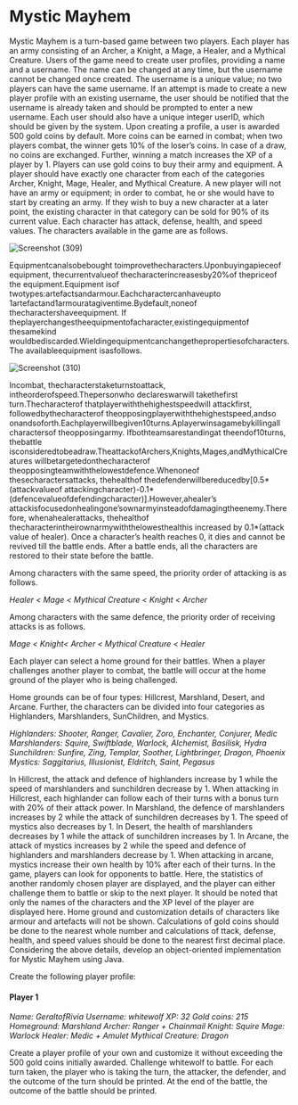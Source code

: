 # Mystic Mayhem

Mystic Mayhem is a turn-based game between two players. Each player has an army  consisting of an Archer, a Knight, a Mage, a Healer, and a Mythical Creature.
 Users of the game need to create user profiles, providing a name and a username. The  name can be changed at any time, but the username cannot be changed once created. The
 username is a unique value; no two players can have the same username. If an attempt is  made to create a new player profile with an existing username, the user should be notified
 that the username is already taken and should be prompted to enter a new username. Each  user should also have a unique integer userID, which should be given by the system.
 Upon creating a profile, a user is awarded 500 gold coins by default. More coins can be  earned in combat; when two players combat, the winner gets 10% of the loser’s coins. In
 case of a draw, no coins are exchanged. Further, winning a match increases the XP of a  player by 1.
 Players can use gold coins to buy their army and equipment.  A player should have exactly one character from each of the categories Archer, Knight,
 Mage, Healer, and Mythical Creature. A new player will not have an army or equipment; in  order to combat, he or she would have to start by creating an army. If they wish to buy a new
 character at a later point, the existing character in that category can be sold for 90% of its  current value. Each character has attack, defense, health, and speed values. The characters
 available in the game are as follows.

![Screenshot (309)](https://github.com/PathumiRanasinghe/Project3_OOP/assets/162596287/baa0ef84-983e-46f2-ab6d-30b36eaa4311)

 Equipmentcanalsobebought toimprovethecharacters.Uponbuyingapieceof  equipment, thecurrentvalueof thecharacterincreasesby20%of thepriceof the
 equipment.Equipment isof twotypes:artefactsandarmour.Eachcharactercanhaveupto  1artefactand1armouratagiventime.Bydefault,noneof thecharactershaveequipment.
 If theplayerchangestheequipmentofacharacter,existingequipmentof thesamekind  wouldbediscarded.Wieldingequipmentcanchangethepropertiesofcharacters.The
 availableequipment isasfollows.

 ![Screenshot (310)](https://github.com/PathumiRanasinghe/Project3_OOP/assets/162596287/ad4e4b59-2220-475b-b969-9b98884c591a)

 
 Incombat, thecharacterstaketurnstoattack, intheorderofspeed.Thepersonwho  declareswarwill takethefirst turn.Thecharacterof thatplayerwiththehighestspeedwill
 attackfirst, followedbythecharacterof theopposingplayerwiththehighestspeed,andso  onandsoforth.Eachplayerwillbegiven10turns.Aplayerwinsagamebykillingall
 charactersof theopposingarmy. Ifbothteamsarestandingat theendof10turns, thebattle  isconsideredtobeadraw.TheattackofArchers,Knights,Mages,andMythicalCreatures
 willbetargetedonthecharacterof theopposingteamwiththelowestdefence.Whenoneof  thesecharactersattacks, thehealthof thedefenderwillbereducedby[0.5*(attackvalueof
 attackingcharacter)-0.1*(defencevalueofdefendingcharacter)].However,ahealer’s  attackisfocusedonhealingone’sownarmyinsteadofdamagingtheenemy.Therefore,
 whenahealerattacks, thehealthof thecharacterintheirownarmywiththelowesthealthis increased by 0.1*(attack value of healer). Once a character’s health reaches 0, it dies and
 cannot be revived till the battle ends. After a battle ends, all the characters are restored to  their state before the battle.
 
 Among characters with the same speed, the priority order of attacking is as follows.
 
 *Healer < Mage < Mythical Creature < Knight < Archer*
 
 Among characters with the same defence, the priority order of receiving attacks is as follows.
 
*Mage < Knight< Archer < Mythical Creature < Healer*

 Each player can select a home ground for their battles. When a player challenges another  player to combat, the battle will occur at the home ground of the player who is being challenged.
 
 Home grounds can be of four types: Hillcrest, Marshland, Desert, and Arcane. Further, the  characters can be divided into four categories as Highlanders, Marshlanders, SunChildren, and Mystics.
 
 *Highlanders: Shooter, Ranger, Cavalier, Zoro, Enchanter, Conjurer, Medic
 Marshlanders: Squire, Swiftblade, Warlock, Alchemist, Basilisk, Hydra
 Sunchildren: Sunfire, Zing, Templar, Soother, Lightbringer, Dragon, Phoenix
 Mystics: Saggitarius, Illusionist, Eldritch, Saint, Pegasus*
 
 In Hillcrest, the attack and defence of highlanders increase by 1 while the speed of marshlanders and sunchildren decrease by 1. When attacking in Hillcrest, each highlander
 can follow each of their turns with a bonus turn with 20% of their attack power. In Marshland, the defence of marshlanders increases by 2 while the attack of sunchildren
 decreases by 1. The speed of mystics also decreases by 1. In Desert, the health of marshlanders decreases by 1 while the attack of sunchildren increases by 1.
 In Arcane, the attack of mystics increases by 2 while the speed and defence of highlanders and marshlanders decrease by 1. When attacking in arcane, mystics increase their own
 health by 10% after each of their turns. In the game, players can look for opponents to battle. Here, the statistics of another randomly chosen player are displayed, and the player can either challenge them to battle or
 skip to the next player. It should be noted that only the names of the characters and the XP level of the player are displayed here. Home ground and customization details of characters
 like armour and artefacts will not be shown. Calculations of gold coins should be done to the nearest whole number and calculations of ttack, defense, health, and speed values should be done to the nearest first decimal place.
 Considering the above details, develop an object-oriented implementation for Mystic Mayhem using Java.
 
 Create the following player profile:
 #### Player 1
 *Name: GeraltofRivia
 Username: whitewolf
 XP: 32
 Gold coins: 215
 Homeground: Marshland
 Archer: Ranger + Chainmail
 Knight: Squire
 Mage: Warlock
 Healer: Medic + Amulet
 Mythical Creature: Dragon*
 
 Create a player profile of your own and customize it without exceeding the 500 gold coins initially awarded. Challenge whitewolf to battle.
 For each turn taken, the player who is taking the turn, the attacker, the defender, and the outcome of the turn should be printed. At the end of the battle, the outcome of the battle should be printed.
